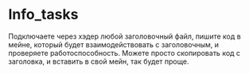# Info_tasks

Подключаете через хэдер любой заголовочный файл, пишите код в мейне, который будет взаимодействовать с заголовочным, и проверяете работоспособность.
Можете просто скопировать код с заголовка, и вставить в свой мейн, так будет проще.

